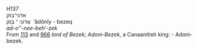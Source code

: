 <body>
  <p>H137<br>  אדני־בזק  <br> אֲדוֹנִי  ־ בֶּזֶק  ‎  ‘ădônı̂y  - bezeq  <br><i>ad-o‘‘-nee-beh‘-zek </i><br>From <a href="h0113.htm">113</a> and <a href="h0966.htm">966</a>  <i>lord</i> <i>of</i> <i>Bezek</i>; <i>Adoni-Bezek</i>, a Canaanitish king: - Adoni-bezek.<br></p>
 </body>